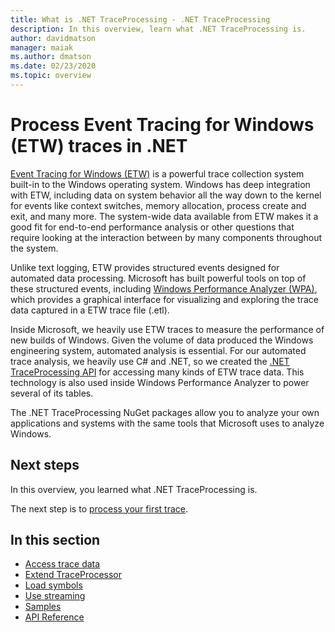```yaml
---
title: What is .NET TraceProcessing - .NET TraceProcessing
description: In this overview, learn what .NET TraceProcessing is.
author: davidmatson
manager: maiak
ms.author: dmatson
ms.date: 02/23/2020
ms.topic: overview
---
```


# Process Event Tracing for Windows (ETW) traces in .NET

[Event Tracing for Windows (ETW)](https://docs.microsoft.com/windows/win32/etw/event-tracing-portal) is a powerful trace collection system built-in to the Windows operating system. Windows has deep integration with ETW, including data on system behavior all the way down to the kernel for events like context switches, memory allocation, process create and exit, and many more. The system-wide data available from ETW makes it a good fit for end-to-end performance analysis or other questions that require looking at the interaction between by many components throughout the system.

Unlike text logging, ETW provides structured events designed for automated data processing. Microsoft has built powerful tools on top of these structured events, including [Windows Performance Analyzer (WPA)](https://docs.microsoft.com/windows-hardware/test/wpt/windows-performance-analyzer), which provides a graphical interface for visualizing and exploring the trace data captured in a ETW trace file (.etl).

Inside Microsoft, we heavily use ETW traces to measure the performance of new builds of Windows. Given the volume of data produced the Windows engineering system, automated analysis is essential. For our automated trace analysis, we heavily use C# and .NET, so we created the [.NET TraceProcessing API](https://www.nuget.org/packages/Microsoft.Windows.EventTracing.Processing.All) for accessing many kinds of ETW trace data. This technology is also used inside Windows Performance Analyzer to power several of its tables.

The .NET TraceProcessing NuGet packages allow you to analyze your own applications and systems with the same tools that Microsoft uses to analyze Windows.

## Next steps

In this overview, you learned what .NET TraceProcessing is.

The next step is to [process your first trace](quickstart.md).

## In this section

* [Access trace data](tutorial.md)
* [Extend TraceProcessor](extensibility.md)
* [Load symbols](symbols.md)
* [Use streaming](streaming.md)
* [Samples](https://github.com/microsoft/eventtracing-processing-samples)
* [API Reference](reference.md)

